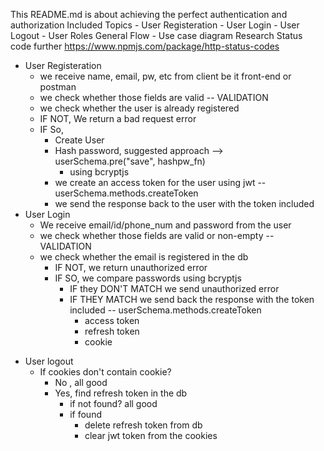 This README.md is about achieving the perfect authentication and authorization
Included Topics - User Registeration - User Login - User Logout - User Roles
General Flow - Use case diagram
Research Status code further
https://www.npmjs.com/package/http-status-codes

- User Registeration
  - we receive name, email, pw, etc from client be it front-end or postman
  - we check whether those fields are valid -- VALIDATION
  - we check whether the user is already registered
  - IF NOT, We return a bad request error
  - IF So,
    - Create User
    - Hash password, suggested approach --> userSchema.pre("save", hashpw_fn)
      - using bcryptjs
    - we create an access token for the user using jwt -- userSchema.methods.createToken
    - we send the response back to the user with the token included
- User Login
  - We receive email/id/phone_num and password from the user
  - we check whether those fields are valid or non-empty -- VALIDATION
  - we check whether the email is registered in the db
    - IF NOT, we return unauthorized error
    - IF SO, we compare passwords using bcryptjs
      - IF they DON'T MATCH we send unauthorized error
      - IF THEY MATCH we send back the response with the token included -- userSchema.methods.createToken
        - access token
        - refresh token
        - cookie

* User logout
  - If cookies don't contain cookie?
    - No , all good
    - Yes, find refresh token in the db
      - if not found? all good
      - if found
        - delete refresh token from db
        - clear jwt token from the cookies
